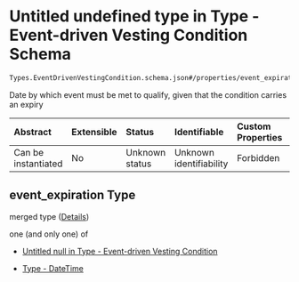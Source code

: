 # Untitled undefined type in Type - Event-driven Vesting Condition Schema

```txt
Types.EventDrivenVestingCondition.schema.json#/properties/event_expiration
```

Date by which event must be met to qualify, given that the condition carries an expiry

| Abstract            | Extensible | Status         | Identifiable            | Custom Properties | Additional Properties | Access Restrictions | Defined In                                                                                                           |
| :------------------ | :--------- | :------------- | :---------------------- | :---------------- | :-------------------- | :------------------ | :------------------------------------------------------------------------------------------------------------------- |
| Can be instantiated | No         | Unknown status | Unknown identifiability | Forbidden         | Allowed               | none                | [EventDrivenVestingCondition.schema.json\*](../types/EventDrivenVestingCondition.schema.json "open original schema") |

## event_expiration Type

merged type ([Details](eventdrivenvestingcondition-properties-event_expiration.md))

one (and only one) of

- [Untitled null in Type - Event-driven Vesting Condition](eventdrivenvestingcondition-properties-event_expiration-oneof-0.md "check type definition")

- [Type - DateTime](issuer-properties-type---datetime.md "check type definition")
